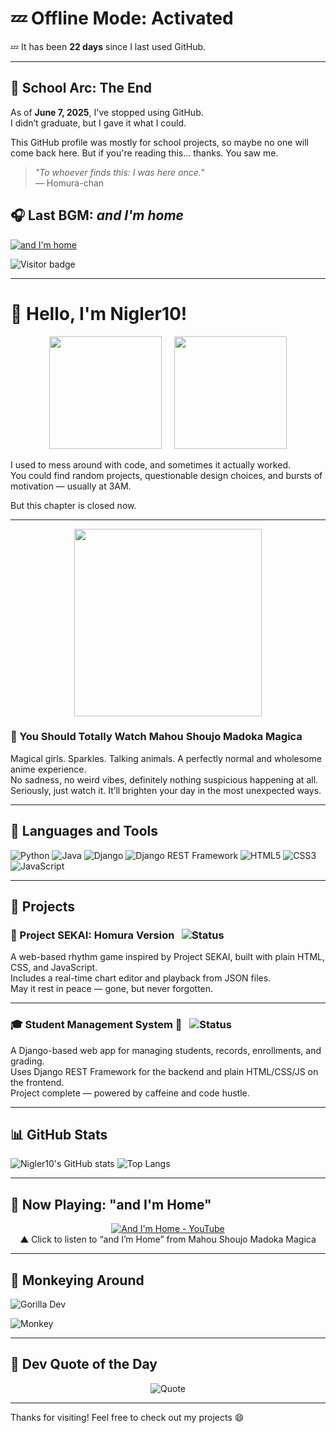 # 💤 Offline Mode: Activated

<!-- DAYS_OFFLINE_START -->
💤 It has been **22 days** since I last used GitHub.
<!-- DAYS_OFFLINE_END -->

---

## 🫧 School Arc: The End

As of **June 7, 2025**, I've stopped using GitHub.  
I didn’t graduate, but I gave it what I could.

This GitHub profile was mostly for school projects, so maybe no one will come back here. But if you're reading this... thanks. You saw me.

> _"To whoever finds this: I was here once."_  
> — Homura-chan

## 🎧 Last BGM: *and I'm home*

[![and I'm home](https://img.shields.io/badge/and%20I'm%20home-playing-blue?logo=youtube)](https://youtu.be/QKouLYAOrDc?si=9s5nOibaip-7XOq0)

![Visitor badge](https://komarev.com/ghpvc/?username=Nigler10&label=Profile%20views&color=0e75b6&style=flat)


---

# 👋 Hello, I'm Nigler10!

<p align="center">
  <img src="https://media.tenor.com/Z_jHYKTiYFAAAAAM/kasane-teto.gif" width="180"/>
  &nbsp;&nbsp;&nbsp;
  <img src="https://media.tenor.com/Bef9g3H_63sAAAAM/pear-teto-teto-kasane.gif" width="180"/>
</p>

I used to mess around with code, and sometimes it actually worked.  
You could find random projects, questionable design choices, and bursts of motivation — usually at 3AM.

But this chapter is closed now.

---

<p align="center">
  <img src="https://i0.wp.com/img3.wikia.nocookie.net/__cb20131210214721/magical-girl-mahou-shoujo/images/e/ec/Madoka_Magica_wallpaper.jpg" width="300"/>
</p>

### 🎀 You Should Totally Watch Mahou Shoujo Madoka Magica

Magical girls. Sparkles. Talking animals. A perfectly normal and wholesome anime experience.  
No sadness, no weird vibes, definitely nothing suspicious happening at all.  
Seriously, just watch it. It’ll brighten your day in the most unexpected ways.

---

## 🔧 Languages and Tools
![Python](https://img.shields.io/badge/-Python-3776AB?style=flat-square&logo=python)
![Java](https://img.shields.io/badge/-Java-007396?style=flat-square&logo=java)
![Django](https://img.shields.io/badge/-Django-092E20?style=flat-square&logo=django)
![Django REST Framework](https://img.shields.io/badge/-DRF-white?style=flat-square&logo=python&logoColor=red)
![HTML5](https://img.shields.io/badge/-HTML5-E34F26?style=flat-square&logo=html5)
![CSS3](https://img.shields.io/badge/-CSS3-1572B6?style=flat-square&logo=css3)
![JavaScript](https://img.shields.io/badge/-JavaScript-F7DF1E?style=flat-square&logo=javascript)

---

## 🧩 Projects

### 🎵 Project SEKAI: Homura Version &nbsp; ![Status](https://img.shields.io/badge/Status-Cancelled-red?style=flat-square)
A web-based rhythm game inspired by Project SEKAI, built with plain HTML, CSS, and JavaScript.  
Includes a real-time chart editor and playback from JSON files.  
May it rest in peace — gone, but never forgotten.

---

### 🎓 Student Management System 🚀 &nbsp; ![Status](https://img.shields.io/badge/Status-Completed-brightgreen?style=flat-square)  
A Django-based web app for managing students, records, enrollments, and grading.  
Uses Django REST Framework for the backend and plain HTML/CSS/JS on the frontend.  
Project complete — powered by caffeine and code hustle.  

---

## 📊 GitHub Stats
![Nigler10's GitHub stats](https://github-readme-stats.vercel.app/api?username=Nigler10&show_icons=true&theme=tokyonight)
![Top Langs](https://github-readme-stats.vercel.app/api/top-langs/?username=Nigler10&layout=compact&theme=tokyonight)

---

## 🎵 Now Playing: "and I'm Home"

<p align="center">
  <a href="https://youtu.be/QKouLYAOrDc?si=Yue-WprK7_mWv4AQ">
    <img src="https://img.youtube.com/vi/QKouLYAOrDc/0.jpg" alt="And I'm Home - YouTube">
  </a><br>
  ▲ Click to listen to “and I’m Home” from Mahou Shoujo Madoka Magica
</p>

---

## 🦍 Monkeying Around

![Gorilla Dev](https://img.shields.io/badge/Gorilla%20Dev%20😴-Exhausted-blueviolet?style=for-the-badge&logo=github)  

![Monkey](https://img.shields.io/badge/Monkey%20Mode-Off-lightgrey?style=flat-square&logo=monkey)

---

## 💬 Dev Quote of the Day

<p align="center">
  <img src="https://quotes-github-readme.vercel.app/api?type=horizontal&theme=dark" alt="Quote">
</p>

---

Thanks for visiting! Feel free to check out my projects 😄
